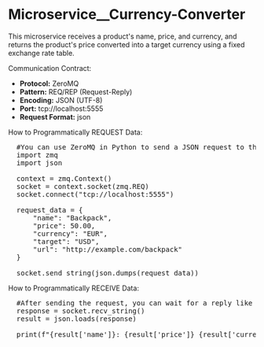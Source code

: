 # Microservice__Currency-Converter

This microservice receives a product's name, price, and currency, and returns the product's price converted into a target currency using a fixed exchange rate table.

Communication Contract:
- **Protocol:** ZeroMQ
- **Pattern:** REQ/REP (Request-Reply)
- **Encoding:** JSON (UTF-8)
- **Port:** tcp://localhost:5555
- **Request Format:**
  json

How to Programmatically REQUEST Data:
<pre>
  #You can use ZeroMQ in Python to send a JSON request to the microservice like this:
  import zmq
  import json

  context = zmq.Context()
  socket = context.socket(zmq.REQ)
  socket.connect("tcp://localhost:5555")

  request_data = {
      "name": "Backpack",
      "price": 50.00,
      "currency": "EUR",
      "target": "USD",
      "url": "http://example.com/backpack"
  }

  socket.send_string(json.dumps(request_data))
</pre>
How to Programmatically RECEIVE Data:
<pre>
  #After sending the request, you can wait for a reply like this:
  response = socket.recv_string()
  result = json.loads(response)

  print(f"{result['name']}: {result['price']} {result['currency']}")
</pre>

